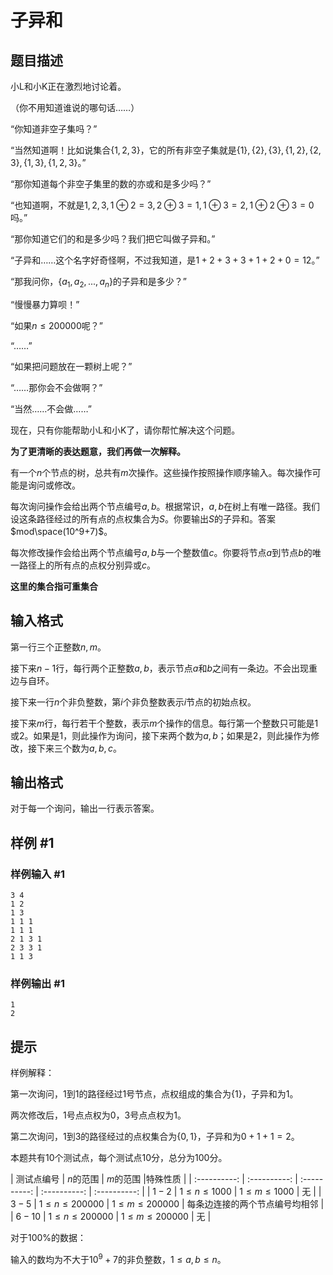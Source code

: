 # 子异和

## 题目描述

小L和小K正在激烈地讨论着。

（你不用知道谁说的哪句话……）

“你知道非空子集吗？”

“当然知道啊！比如说集合$\{1,2,3\}$，它的所有非空子集就是$\{1\},\{2\},\{3\},\{1,2\},\{2,3\},\{1,3\},\{1,2,3\}$。”

“那你知道每个非空子集里的数的亦或和是多少吗？”

“也知道啊，不就是$1,2,3,1⊕2=3,2⊕3=1,1⊕3=2,1⊕2⊕3=0$吗。”

“那你知道它们的和是多少吗？我们把它叫做子异和。”

“子异和……这个名字好奇怪啊，不过我知道，是$1+2+3+3+1+2+0=12$。”

“那我问你，$\{a_1,a_2,...,a_n\}$的子异和是多少？”

“慢慢暴力算呗！”

“如果$n\le 200000$呢？”

“……”

“如果把问题放在一颗树上呢？”

“……那你会不会做啊？”

“当然……不会做……”

现在，只有你能帮助小L和小K了，请你帮忙解决这个问题。

**为了更清晰的表达题意，我们再做一次解释。**

有一个$n$个节点的树，总共有$m$次操作。这些操作按照操作顺序输入。每次操作可能是询问或修改。

每次询问操作会给出两个节点编号$a,b$。根据常识，$a,b$在树上有唯一路径。我们设这条路径经过的所有点的点权集合为$S$。你要输出$S$的子异和。答案$mod\space(10^9+7)$。

每次修改操作会给出两个节点编号$a,b$与一个整数值$c$。你要将节点$a$到节点$b$的唯一路径上的所有点的点权分别异或$c$。

**这里的集合指可重集合**

## 输入格式

第一行三个正整数$n,m$。

接下来$n-1$行，每行两个正整数$a,b$，表示节点$a$和$b$之间有一条边。不会出现重边与自环。

接下来一行$n$个非负整数，第$i$个非负整数表示$i$节点的初始点权。

接下来$m$行，每行若干个整数，表示$m$个操作的信息。每行第一个整数只可能是$1$或$2$。如果是$1$，则此操作为询问，接下来两个数为$a,b$；如果是$2$，则此操作为修改，接下来三个数为$a,b,c$。

## 输出格式

对于每一个询问，输出一行表示答案。

## 样例 #1

### 样例输入 #1
```
3 4
1 2
1 3
1 1 1
1 1 1
2 1 3 1
2 3 3 1
1 1 3
```

### 样例输出 #1

```
1
2
```

## 提示

样例解释：

第一次询问，$1$到$1$的路径经过$1$号节点，点权组成的集合为$\{1\}$，子异和为$1$。

两次修改后，$1$号点点权为$0$，$3$号点点权为$1$。

第二次询问，$1$到$3$的路径经过的点权集合为$\{0,1\}$，子异和为$0+1+1=2$。

本题共有$10$个测试点，每个测试点$10$分，总分为$100$分。

| 测试点编号 | $n$的范围 | $m$的范围 |特殊性质 |
| :----------: | :----------: | :----------: | :----------: | :----------: |
| $1-2$ | $1\le n\le 1000$ | $1\le m\le 1000$ | 无 |
| $3-5$ | $1\le n\le 200000$ | $1\le m\le 200000$ | 每条边连接的两个节点编号均相邻 |
| $6-10$ | $1\le n\le 200000$ | $1\le m\le 200000$ | 无 |

对于$100\%$的数据：

输入的数均为不大于$10^9+7$的非负整数，$1\le a,b\le n$。
